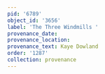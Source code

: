 ```yaml
---
pid: '6789'
object_id: '3656'
label: 'The Three Windmills '
provenance_date:
provenance_location:
provenance_text: Kaye Dowland
order: '1287'
collection: provenance
---
```

